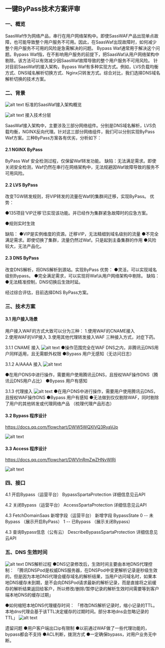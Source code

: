 ## 一键ByPass技术方案评审

### 一、概览
SaasWaf作为网络产品，串行在用户网络架构中。即使SassWAF产品出现单点故障，也可能导致整个用户服务不可用。因此，在SaasWaf出现故障时，如何减少整个用户服务不可用的风险是急需解决的问题。
Bypass Waf通常用于解决这个问题。Bypass Waf指，在不影响用户服务的前提下，把SaasWaf从用户网络架构中剔除。该方法可以有效减少因SaasWaf故障导致的整个用户服务不可用风险。
针对目前SaasWaf的接入架构，Bypass Waf有多种实现方式。例如，LVS负载均衡方式、DNS域名解析切换方式、Nginx只转发方式。综合对比，我们选择DNS域名解析切换的技术方案。

### 二、背景
![alt text](image-7.png)
标准的SaasWaf接入架构概览


![alt text](image-8.png)
接入技术分层

SaasWaf接入架构中，主要涉及三部分网络组件。分别是DNS域名解析，LVS负载均衡，NGINX反向代理。针对这三部分网络组件，我们可以分别实现ByPass Waf方案。三种ByPass方案各有优劣，分析如下：

#### 2.1 NGINX ByPass
ByPass Waf 安全检测过程，仅保留Waf转发功能。
缺陷：无法满足需求。即使关闭安全检测，Waf仍然在串行在网络架构中，无法规避因Waf故障导致的服务不可用风险。

#### 2.2 LVS ByPass
改变TGW转发规则，将VIP转发的流量在Waf的集群间迁移，实现ByPass。
优势：

●135项目‘VIP迁移’已实现该功能。并已经作为集群紧急故障时的应急方案。

●规则实时生效

缺陷：
●VIP是实例维度的资源。迁移VIP，无法精细到域名级别的流量
●不完全满足需求。即使切换了集群，流量仍然过Waf。只是起到主备集群的作用
●风险较大，无法产品化。

#### 2.3 DNS ByPass
改变DNS解析，将DNS解析到源站。实现ByPass
优势：
●灵活，可以实现域名级别Bypass。
●完全满足需求，可以实现将Waf从用户网络架构中剔除。
缺陷：
●无法精准控制，DNS切换后生效时延。

经过综合评估，目前选择DNS ByPass方案。

### 三、技术方案
#### 3.1 用户接入场景
用户接入WAF的方式大致可以分为三种：
1.使用WAF的CNAME接入  
2.使用WAF的VIP接入 
3.使用其他代理转发接入WAF
三种接入方式，对症下药。

3.1.1 CNAME 接入
![alt text](image-9.png)
●操作范围完全在WAF DNS之内，非腾讯云DNS用户同样适用，且无需额外权限
●Bypass 用户无感知（无访问日志）


3.1.2 A/AAAA 接入
![alt text](image-10.png)

●在用户DNS中进行操作，需要用户使用腾讯云DNS，且授权WAF操作DNS（腾讯云DNS用户占比）
●Bypass 用户有感知


3.1.3 代理接入
![alt text](image-11.png)
●在用户DNS中进行操作，需要用户使用腾讯云DNS，且授权WAF操作DNS
●Bypass 用户有感知
●无法做到仅仅剔除WAF，同时剔除了用户的其他转发或代理网络产品
（梳理代理产品形态）


#### 3.2 Bypass 程序设计
https://docs.qq.com/flowchart/DWW5WQXlVQ3RyaVJp

![alt text](image-12.png)

#### 3.3 Access 程序设计
https://docs.qq.com/flowchart/DWVlnRmZwZHNvWlRi

![alt text](image-13.png)



### 四、接口
4.1 开启Bypass（运营平台）
BypassSpartaProtection 详细信息见云API

4.2 关闭Bypass（运营平台）
AccessSpartaProtection 详细信息见云API

4.3 FetchDomainSaas 新增字段（运营平台）
新增字段 BypassState 
0 -- 未Bypass （展示开启ByPass）
1 -- 已Bypass （展示关闭Bypass）

4.3 查询Bypass信息（公有云）
DescribeBypassSpartaProtection 详细信息见云API


### 五、DNS 生效时间
![alt text](image-14.png)
DNS解析过程
●DNS记录修改后，生效时间主要由本地DNS代理控制：
「腾讯DNSPod是权威DNS服务器，在DNSPod中变更解析记录是秒级生效的。但是因为本地DNS代理会缓存域名的解析结果，当用户访问域名时，如果本地DNS缓存未到期，是不会向DNSPod请求最新的解析记录，而是直接将之前缓存的解析结果返回给客户，所以修改/删除/暂停记录的解析生效时间需要等到客户端本地DNS的缓存过期」

●如何缩短本地DNS代理缓存时间：
「修改DNS解析记录时，缩小记录的TTL。本地dns代理会基于该TTL决定缓存的过期时间。部分本地dns会忽略记录的TTL」
![alt text](image-15.png)





遗留问题
●用户客户端出口ip有限制
●以前通过WAF做了一些代理功能的，bypass都会不支持
●ACL判断，拨测方式
●一定确保bypass，对用户业务无中断。



